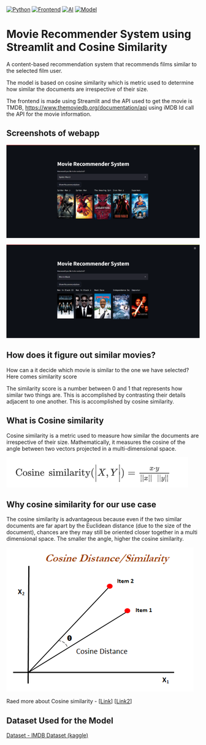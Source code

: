 
[![Python](https://img.shields.io/badge/Python-3.9-orange)](https://www.python.org/downloads/release/python-390/)  [![Frontend](https://img.shields.io/badge/Frontend-Stremlit-green)](https://streamlit.io) [![AI](https://img.shields.io/badge/API-TMDB-yellow)](https://www.themoviedb.org/documentation/api) [![Model](https://img.shields.io/badge/Model-Cosine%20Similarity-red)](https://www.sciencedirect.com/topics/computer-science/cosine-similarity)


# Movie Recommender System using Streamlit and Cosine Similarity

A content-based recommendation system that recommends films 
similar to the selected film user.

The model is based on cosine similarity which is metric used 
to determine how similar the documents are irrespective of
their size.

The frontend is made using Streamlit and the API used to get the movie is TMDB, https://www.themoviedb.org/documentation/api
using iMDB Id call the API for the movie information.

## Screenshots of webapp

![App Screenshot](https://github.com/Equinox0606/Movie-Recommender-System/blob/b5a8c66ecb09c68aa11273e648c4543067c58bf8/Images/Opera%20Snapshot_2022-03-30_235305_localhost.png?raw=true)

![App Screenshot](https://github.com/Equinox0606/Movie-Recommender-System/blob/main/Images/Opera%20Snapshot_2022-03-30_235142_localhost.png?raw=true)




## How does it figure out similar movies?

How can a it decide which movie is similar to the one we have selected?
Here comes similarity score

The similarity score is a number between 0 and 1 that represents 
how similar two things are. This is accomplished by contrasting 
their details adjacent to one another. This is accomplished by
 cosine similarity.

## What is Cosine similarity

Cosine similarity is a metric used to measure how similar the
 documents are irrespective of their size. Mathematically, 
 it measures the cosine of the angle between two vectors 
 projected in a multi-dimensional space.

![App Screenshot](https://github.com/Equinox0606/Movie-Recommender-System/blob/main/Images/Opera%20Snapshot_2022-03-31_001642_www.sciencedirect.com.png?raw=true)

## Why cosine similarity for our use case

The cosine similarity is advantageous because even if the two
 similar documents are far apart by the Euclidean distance 
 (due to the size of the document), chances are they may still 
 be oriented closer together in a multi dimensional space. The 
 smaller the angle, higher the cosine similarity.

![App Screenshot](https://github.com/Equinox0606/Movie-Recommender-System/blob/main/Images/2b4a7a82-ad4c-4b2a-b808-e423a334de6f.png?raw=true)

Raed more about Cosine similarity - [[Link](https://www.sciencedirect.com/topics/computer-science/cosine-similarity)] [[Link2](https://www.machinelearningplus.com/nlp/cosine-similarity/)]
## Dataset Used for the Model

[Dataset - IMDB Dataset (kaggle)](https://www.kaggle.com/datasets/lakshmi25npathi/imdb-dataset-of-50k-movie-reviews)

